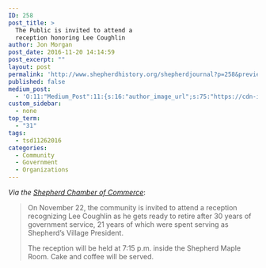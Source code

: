 ```yaml
---
ID: 258
post_title: >
  The Public is invited to attend a
  reception honoring Lee Coughlin
author: Jon Morgan
post_date: 2016-11-20 14:14:59
post_excerpt: ""
layout: post
permalink: 'http://www.shepherdhistory.org/shepherdjournal?p=258&preview=true&preview_id=258'
published: false
medium_post:
  - 'O:11:"Medium_Post":11:{s:16:"author_image_url";s:75:"https://cdn-images-1.medium.com/fit/c/200/200/1*SqJTY-3vzTSKsiqc5-cV_A.jpeg";s:10:"author_url";s:28:"https://medium.com/@morga2ja";s:11:"byline_name";N;s:12:"byline_email";N;s:10:"cross_link";s:2:"no";s:2:"id";s:12:"9b88ec752913";s:21:"follower_notification";s:2:"no";s:7:"license";s:19:"all-rights-reserved";s:14:"publication_id";s:12:"f45ad4d6ec92";s:6:"status";s:5:"draft";s:3:"url";s:41:"https://medium.com/@morga2ja/9b88ec752913";}'
custom_sidebar:
  - none
top_term:
  - "31"
tags:
  - tsd11262016
categories:
  - Community
  - Government
  - Organizations
---
```

<em>Via the <a href="https://www.facebook.com/Shepherd-Chamber-of-Commerce-186631688193580/">Shepherd Chamber of Commerce</a></em>:

<blockquote>On November 22, the community is invited to attend a reception recognizing Lee Coughlin as he gets ready to retire after 30 years of government service, 21 years of which were spent serving as Shepherd’s Village President.

The reception will be held at 7:15 p.m. inside the Shepherd Maple Room. Cake and coffee will be served.</blockquote>